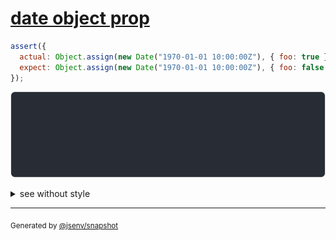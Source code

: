 # [date object prop](../../date.test.js#L82)

```js
assert({
  actual: Object.assign(new Date("1970-01-01 10:00:00Z"), { foo: true }),
  expect: Object.assign(new Date("1970-01-01 10:00:00Z"), { foo: false }),
});
```

![img](throw.svg)

<details>
  <summary>see without style</summary>

```console
AssertionError: actual and expect are different

actual: Date("1970-01-01") {
  foo: true,
}
expect: Date("1970-01-01") {
  foo: false,
}
```

</details>


---

<sub>
  Generated by <a href="https://github.com/jsenv/core/tree/main/packages/independent/snapshot">@jsenv/snapshot</a>
</sub>
